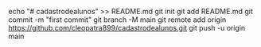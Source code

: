 echo "# cadastrodealunos" >> README.md
git init
git add README.md
git commit -m "first commit"
git branch -M main
git remote add origin https://github.com/cleopatra899/cadastrodealunos.git
git push -u origin main

